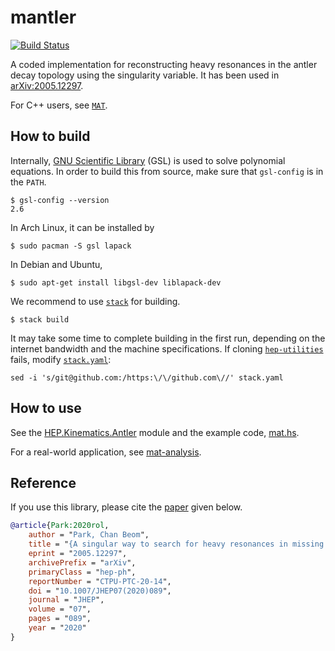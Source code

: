 mantler
=======

[![Build Status](https://travis-ci.com/cbpark/mantler.svg?branch=master)](https://travis-ci.com/cbpark/mantler)

A coded implementation for reconstructing heavy resonances in the antler decay topology using the singularity variable. It has been used in [arXiv:2005.12297](https://arxiv.org/abs/2005.12297).

For C++ users, see [`MAT`](https://github.com/cbpark/MAT/).

## How to build

Internally, [GNU Scientific Library](https://www.gnu.org/software/gsl/) (GSL) is used to solve polynomial equations. In order to build this from source, make sure that `gsl-config` is in the `PATH`.

```
$ gsl-config --version
2.6
```

In Arch Linux, it can be installed by

```
$ sudo pacman -S gsl lapack
```

In Debian and Ubuntu,

```
$ sudo apt-get install libgsl-dev liblapack-dev
```

We recommend to use [`stack`](https://www.haskellstack.org) for building.

```
$ stack build
```

It may take some time to complete building in the first run, depending on the internet bandwidth and the machine specifications. If cloning [`hep-utilities`](https://github.com/cbpark/hep-utilities) fails, modify [`stack.yaml`](./stack.yaml):

```
sed -i 's/git@github.com:/https:\/\/github.com\//' stack.yaml
```

## How to use

See the [HEP.Kinematics.Antler](./src/HEP/Kinematics/Antler.hs) module and the example code, [mat.hs](./examples/mat.hs).

For a real-world application, see [mat-analysis](https://github.com/cbpark/mat-analysis).

## Reference

If you use this library, please cite the [paper](https://doi.org/10.1007/JHEP07(2020)089) given below.

``` bibtex
@article{Park:2020rol,
    author = "Park, Chan Beom",
    title = "{A singular way to search for heavy resonances in missing energy events}",
    eprint = "2005.12297",
    archivePrefix = "arXiv",
    primaryClass = "hep-ph",
    reportNumber = "CTPU-PTC-20-14",
    doi = "10.1007/JHEP07(2020)089",
    journal = "JHEP",
    volume = "07",
    pages = "089",
    year = "2020"
}
```
